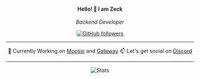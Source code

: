<div align="center">

<h4>Hello! 👋 I am Zeck</h4>
<p><em>Backend Developer</em></p>

[![GitHub followers](https://img.shields.io/github/followers/DevZeck?label=Follow&style=social)](https://github.com/DevZeck)

----
  
  🔭 Currently Working on [Moosic](https://moosicbot.org/) and [Gateway](https://gatewaybot.xyz/)
  📫 Let's get social on [Discord](https://devzeck.xyz/discord)
  
----

![Stats](https://github-readme-stats.vercel.app/api?username=DevZeck&count_private=true&show_icons=true&theme=dracula)
</div>
